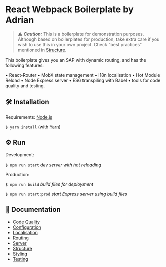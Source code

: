 # React Webpack Boilerplate by Adrian

> ⚠️ ***Caution:*** This is a boilerplate for demonstration purposes. Although based on boilerplates for production,
take extra care if you wish to use this in your own project. Check "best practices" mentioned in [Structure](docs/structure.md).

This boilerplate gives you an SAP with dynamic routing, and has the following features:

• React-Router • MobX state management • i18n localisation • Hot Module Reload • Node Express server • ES6 transpiling with Babel • tools for code quality and testing.

## 🛠 Installation

Requirements: [Node.js](https://nodejs.org/en/)

`$ yarn install` (with [Yarn](https://yarnpkg.com/lang/en/))

## ⚙️ Run

Development:

`$ npm run start` *dev server with hot reloading*

Production:

`$ npm run build` *build files for deployment*

`$ npm run start:prod` *start Express server using build files*

## 📖 Documentation

* [Code Quality](docs/codequality.md)
* [Configuration](docs/configuration.md)
* [Localisation](docs/localisation.md)
* [Routing](docs/routing.md)
* [Server](docs/server.md)
* [Structure](docs/structure.md)
* [Styling](docs/styling.md)
* [Testing](docs/testing.md)
